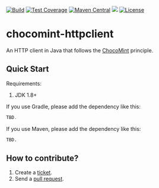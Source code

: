 [![Build](https://github.com/levelrin/chocomint-httpclient/actions/workflows/build.yml/badge.svg?branch=main)](https://github.com/levelrin/chocomint-httpclient/actions/workflows/build.yml?query=branch%3Amain)
[![Test Coverage](https://img.shields.io/codecov/c/github/levelrin/chocomint-httpclient.svg)](https://codecov.io/github/levelrin/chocomint-httpclient?branch=main)
[![Maven Central](https://img.shields.io/maven-central/v/com.levelrin/chocomint-httpclient.svg)](https://maven-badges.herokuapp.com/maven-central/com.levelrin/chocomint-httpclient)
[![](https://tokei.rs/b1/github/levelrin/chocomint-httpclient?category=code)](https://github.com/levelrin/chocomint-httpclient)
[![License](https://img.shields.io/badge/license-MIT-green.svg)](https://github.com/levelrin/chocomint-httpclient/blob/main/LICENSE)

# chocomint-httpclient

An HTTP client in Java that follows the [ChocoMint](https://github.com/levelrin/chocomint-principle) principle.

## Quick Start

Requirements:
1. JDK 1.8+

If you use Gradle, please add the dependency like this:
```groovy
TBD.
```

If you use Maven, please add the dependency like this:
```xml
TBD.
```

## How to contribute?

1. Create a [ticket](https://github.com/levelrin/chocomint-httpclient/issues).
2. Send a [pull request](https://github.com/levelrin/chocomint-httpclient/pulls).
